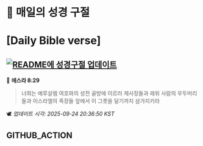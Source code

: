 # 🙏 매일의 성경 구절
# [Daily Bible verse]
## [![README에 성경구절 업데이트](https://github.com/DONGSUKA/first_test/actions/workflows/update-readme-bible.yml/badge.svg)](https://github.com/DONGSUKA/first_test/actions/workflows/update-readme-bible.yml)
<!-- START_BIBLE_VERSE -->
📖 **에스라 8:29**
> 너희는 예루살렘 여호와의 성전 골방에 이르러 제사장들과 레위 사람의 우두머리들과 이스라엘의 족장들 앞에서 이 그릇을 달기까지 삼가지키라

🕊️ _업데이트 시각: 2025-09-24 20:36:50 KST_
  <!-- END_BIBLE_VERSE -->
## GITHUB_ACTION
